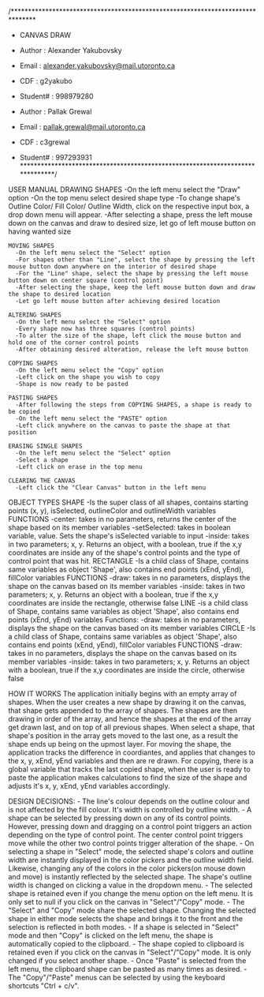 /*******************************************************************************
 * CANVAS DRAW
 * Author   : Alexander Yakubovsky
 * Email    : alexander.yakubovsky@mail.utoronto.ca
 * CDF      : g2yakubo
 * Student# : 998979280

 * Author   : Pallak Grewal
 * Email    : pallak.grewal@mail.utoronto.ca
 * CDF      : c3grewal
 * Student# : 997293931
 ******************************************************************************/

USER MANUAL
  DRAWING SHAPES
	  -On the left menu select the "Draw" option
	  -On the top menu select desired shape type
	  	-To change shape's Outline Color/ Fill Color/ Outline Width, click on the respective input box, a drop down menu will appear.
	  -After selecting a shape, press the left mouse down on the canvas and draw to desired size, let go of left mouse button on having wanted size

	MOVING SHAPES
	  -On the left menu select the "Select" option
	  -For shapes other than "Line", select the shape by pressing the left mouse button down anywhere on the interior of desired shape
	  -For the "Line" shape, select the shape by pressing the left mouse button down on center square (control point)
	  -After selecting the shape, keep the left mouse button down and draw the shape to desired location
	  -Let go left mouse button after achieving desired location

	ALTERING SHAPES
	  -On the left menu select the "Select" option
	  -Every shape now has three squares (control points)
	  -To alter the size of the shape, left click the mouse button and hold one of the corner control points
	  -After obtaining desired alteration, release the left mouse button

	COPYING SHAPES
	  -On the left menu select the "Copy" option
	  -Left click on the shape you wish to copy
	  -Shape is now ready to be pasted

	PASTING SHAPES
	  -After following the steps from COPYING SHAPES, a shape is ready to be copied
	  -On the left menu select the "PASTE" option
	  -Left click anywhere on the canvas to paste the shape at that position

	ERASING SINGLE SHAPES
	  -On the left menu select the "Select" option
	  -Select a shape
	  -Left click on erase in the top menu

	CLEARING THE CANVAS
	  -Left click the "Clear Canvas" button in the left menu

OBJECT TYPES
	SHAPE
	  -Is the super class of all shapes, contains starting points (x, y), isSelected, outlineColor and outlineWidth variables
	  FUNCTIONS
	    -center: takes in no parameters, returns the center of the shape based on its member variables
	    -setSelected: takes in boolean variable, value. Sets the shape's isSelected variable to input
	    -inside: takes in two parameters; x, y. Returns an object, with a boolean, true if the x,y coordinates are inside any of the shape's control points and the type of control point that was hit.
	RECTANGLE
	  -Is a child class of Shape, contains same variables as object 'Shape', also contains end points (xEnd, yEnd), fillColor variables
	  FUNCTIONS
	    -draw: takes in no parameters, displays the shape on the canvas based on its member variables
	    -inside: takes in two parameters; x, y. Returns an object with a boolean, true if the x,y coordinates are inside the rectangle, otherwise false
	LINE
	  -is a child class of Shape, contains same variables as object 'Shape', also contains end points (xEnd, yEnd) variables
	  Functions:
	    -draw: takes in no parameters, displays the shape on the canvas based on its member variables
	CIRCLE
	  -Is a child class of Shape, contains same variables as object 'Shape', also contains end points (xEnd, yEnd), fillColor variables
	  FUNCTIONS
	    -draw: takes in no parameters, displays the shape on the canvas based on its member variables
	    -inside: takes in two parameters; x, y. Returns an object with a boolean, true if the x,y coordinates are inside the circle, otherwise false

HOW IT WORKS
	The application initially begins with an empty array of shapes. When the user creates a new shape by drawing it on the canvas,
	that shape gets appended to the array of shapes. The shapes are then drawing in order of the array, and hence the shapes at the
	end of the array get drawn last, and on top of all previous shapes. When select a shape, that shape's position in the array gets
	moved to the last one, as a result the shape ends up being on the upmost layer. For moving the shape, the application tracks the
	difference in coordiantes, and applies that changes to the x, y, xEnd, yEnd variables and then are re drawn. For copying, there is a global
	variable that tracks the last copied shape, when the user is ready to paste the application makes calculations to find the size of the shape
	and adjusts it's x, y, xEnd, yEnd variables accordingly.

DESIGN DECISIONS:
	- The line's colour depends on the outline colour and is not affected by the fill colour. It's width is controlled by outline width.
	- A shape can be selected by pressing down on any of its control points. However, pressing down and dragging on a control point
	  triggers an action depending on the type of control point. The center control point triggers move while the other two control 
	  points trigger alteration of the shape.
	- On selecting a shape in "Select" mode, the selected shape's colors and outline width are instantly displayed in the color pickers and the
	  outline width field. Likewise, changing any of the colors in the color pickers(on mouse down and move) is instantly reflected by the
	  selected shape. The shape's outline width is changed on clicking a value in the dropdown menu.
	- The selected shape is retained even if you change the menu option on the left menu. It is only set to null if you click on the canvas 
	  in "Select"/"Copy" mode. 
	- The "Select" and "Copy" mode share the selected shape. Changing the selected shape in either mode selects the shape and brings it to the 
	  front and the selection is reflected in both modes.
	- If a shape is selected in "Select" mode and then "Copy" is clicked on the left menu, the shape is automatically copied to the clipboard.
	- The shape copied to clipboard is retained even if you click on the canvas in "Select"/"Copy" mode. It is only changed if you select 
	  another shape.
	- Once "Paste" is selected from the left menu, the clipboard shape can be pasted as many times as desired. 
	- The "Copy"/"Paste" menus can be selected by using the keyboard shortcuts "Ctrl + c/v".
